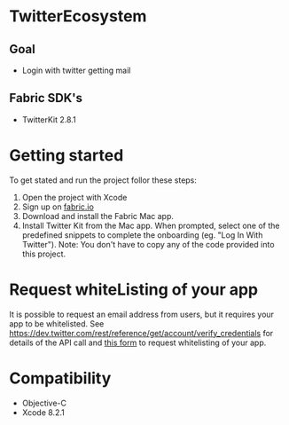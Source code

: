 # TwitterEcosystem

## Goal
* Login with twitter getting mail 

## Fabric SDK's
* TwitterKit 2.8.1

# Getting started
To get stated and run the project follor these steps:

1. Open the project with Xcode
2. Sign up on [fabric.io](http://fabric.io)
3. Download and install the Fabric Mac app.
4. Install Twitter Kit from the Mac app. When prompted, select one of the predefined snippets to complete the onboarding (eg. "Log In With Twitter"). Note: You don't have to copy any of the code provided into this project.

# Request whiteListing of your app
It is possible to request an email address from users, but it requires your app to be whitelisted. See https://dev.twitter.com/rest/reference/get/account/verify_credentials for details of the API call and [this form](https://support.twitter.com/forms/platform) to request whitelisting of your app.

# Compatibility
* Objective-C
* Xcode 8.2.1
